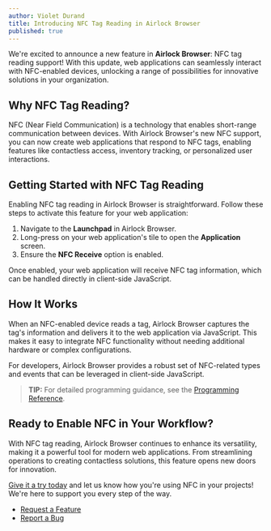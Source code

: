 ```yaml
---
author: Violet Durand
title: Introducing NFC Tag Reading in Airlock Browser
published: true
---
```


We're excited to announce a new feature in **Airlock Browser**: NFC tag reading support! With this update, web applications can seamlessly interact with NFC-enabled devices, unlocking a range of possibilities for innovative solutions in your organization.

## Why NFC Tag Reading?

NFC (Near Field Communication) is a technology that enables short-range communication between devices. With Airlock Browser's new NFC support, you can now create web applications that respond to NFC tags, enabling features like contactless access, inventory tracking, or personalized user interactions.

## Getting Started with NFC Tag Reading

Enabling NFC tag reading in Airlock Browser is straightforward. Follow these steps to activate this feature for your web application:

1. Navigate to the **Launchpad** in Airlock Browser.
2. Long-press on your web application's tile to open the **Application** screen.
3. Ensure the **NFC Receive** option is enabled.

Once enabled, your web application will receive NFC tag information, which can be handled directly in client-side JavaScript.

## How It Works

When an NFC-enabled device reads a tag, Airlock Browser captures the tag's information and delivers it to the web application via JavaScript. This makes it easy to integrate NFC functionality without needing additional hardware or complex configurations.

For developers, Airlock Browser provides a robust set of NFC-related types and events that can be leveraged in client-side JavaScript. 

> **TIP:** For detailed programming guidance, see the [Programming Reference](https://outcoder.com/Products/AirlockBrowser/Scripting/V2/JSDoc/Airlock/airlock.nfc.html).

## Ready to Enable NFC in Your Workflow?

With NFC tag reading, Airlock Browser continues to enhance its versatility, making it a powerful tool for modern web applications. From streamlining operations to creating contactless solutions, this feature opens new doors for innovation.

[Give it a try today](https://outcoder.com/Products/AirlockBrowser/Downloads/) and let us know how you're using NFC in your projects! We're here to support you every step of the way.

* [Request a Feature](https://github.com/orgs/OutcoderSoftware/discussions/8)
* [Report a Bug](https://github.com/OutcoderSoftware/AirlockBrowser/issues)